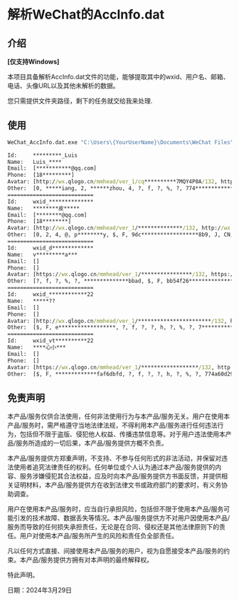 # 解析WeChat的AccInfo.dat

## 介绍

**[仅支持Windows]**

本项目具备解析AccInfo.dat文件的功能，能够提取其中的wxid、用户名、邮箱、电话、头像URL以及其他未解析的数据。

您只需提供文件夹路径，剩下的任务就交给我来处理.

## 使用

```cmd                                                                  
WeChat_AccInfo.dat.exe "C:\Users\{YourUserName}\Documents\WeChat Files"

Id:     *********_Luis
Name:   Luis_****
Email:  [***********@qq.com]
Phone:  [18*********]
Avatar: [http://wx.qlogo.cn/mmhead/ver_1/cq**********7MQY4P0A/132, http://wx.qlogo.cn/mmhead/ver_1/VNVRd9ZOs********************KicVYA/132]
Other:  [0, *****iang, 2, ******zhou, 4, ?, f, ?, %, ?, 774*************d, J, CN, $, F, ********b98b9, ?, h, ?, $, H, da1b79c9***************, j, {http://shp.qlogo.cn/wxplp/ver_1/hf************/0, ?, l, }http://shp.qlogo.cn/wxplp/ver_1/**************4g/132*, >, ?x, xB]
===========================
Id:     wxid_**************
Name:   ********皮*****
Email:  [********@qq.com]
Phone:  [18********]
Avatar: [http://wx.qlogo.cn/mmhead/ver_1/**************/132, http://wx.qlogo.cn/mmhead/ver_1/***********/132]
Other:  [0, 2, 4, @, p********y, $, F, 9dc******************8b9, J, CN, ?, f, ?, ?, h, ?, %, ?, ************************ad*, >, pJ, xB]
===========================
Id:     wxid_d*************
Name:   v*********a***
Email:  []
Phone:  []
Avatar: [https://wx.qlogo.cn/mmhead/ver_1/****************/132, https://wx.qlogo.cn/mmhead/ver_1/*************************/132"]
Other:  [?, f, ?, %, ?, **************bbad, $, F, bb54f26*********************, ?, h, ?, ?, ???, *, >, ?????xB]
===========================
Id:     wxid_************22
Name:   *****??
Email:  []
Phone:  []
Avatar: [http://wx.qlogo.cn/mmhead/ver_1/***********************/132, http://wx.qlogo.cn/mmhead/ver_1/**************************/132]    
Other:  [$, F, e******************, ?, f, ?, ?, h, ?, %, ?, 7**************ad*, >, ???M?xB]
===========================
Id:     wxid_vt**********22
Name:   ****心小***
Email:  []
Phone:  []
Avatar: [https://wx.qlogo.cn/mmhead/ver_1/******************/132, http://wx.qlogo.cn/mmhead/ver_1/****************mcmf4o6UQLwLg/132]
Other:  [$, F, *************faf6dbfd, ?, f, ?, ?, h, ?, %, ?, 774a60d29e**************", ?, *, >, ????xB]
```

## 免责声明

本产品/服务仅供合法使用，任何非法使用行为与本产品/服务无关。用户在使用本产品/服务时，需严格遵守当地法律法规，不得利用本产品/服务进行任何违法行为，包括但不限于盗版、侵犯他人权益、传播违禁信息等。对于用户违法使用本产品/服务所造成的一切后果，本产品/服务提供方概不负责。

本产品/服务提供方郑重声明，不支持、不参与任何形式的非法活动，并保留对违法使用者追究法律责任的权利。任何单位或个人认为通过本产品/服务提供的内容、服务涉嫌侵犯其合法权益，应及时向本产品/服务提供方书面反馈，并提供相关证明材料，本产品/服务提供方在收到法律文书或政府部门的要求时，有义务协助调查。

用户在使用本产品/服务时，应当自行承担风险，包括但不限于使用本产品/服务可能引发的技术故障、数据丢失等情况。本产品/服务提供方不对用户因使用本产品/服务而导致的任何损失承担责任，无论是在合同、侵权还是其他法律原则下的责任。用户对使用本产品/服务所产生的风险和责任负全部责任。

凡以任何方式直接、间接使用本产品/服务的用户，视为自愿接受本产品/服务的约束。本产品/服务提供方拥有对本声明的最终解释权。

特此声明。

日期：2024年3月29日